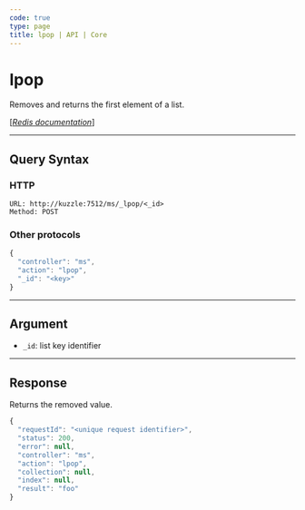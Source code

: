 ```yaml
---
code: true
type: page
title: lpop | API | Core
---
```


# lpop



Removes and returns the first element of a list.

[[_Redis documentation_]](https://redis.io/commands/lpop)

---

## Query Syntax

### HTTP

```http
URL: http://kuzzle:7512/ms/_lpop/<_id>
Method: POST
```

### Other protocols

```js
{
  "controller": "ms",
  "action": "lpop",
  "_id": "<key>"
}
```

---

## Argument

- `_id`: list key identifier

---

## Response

Returns the removed value.

```js
{
  "requestId": "<unique request identifier>",
  "status": 200,
  "error": null,
  "controller": "ms",
  "action": "lpop",
  "collection": null,
  "index": null,
  "result": "foo"
}
```
